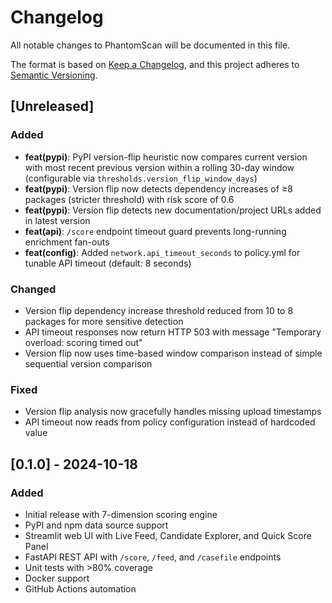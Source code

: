 # Changelog

All notable changes to PhantomScan will be documented in this file.

The format is based on [Keep a Changelog](https://keepachangelog.com/en/1.0.0/),
and this project adheres to [Semantic Versioning](https://semver.org/spec/v2.0.0.html).

## [Unreleased]

### Added
- **feat(pypi)**: PyPI version-flip heuristic now compares current version with most recent previous version within a rolling 30-day window (configurable via `thresholds.version_flip_window_days`)
- **feat(pypi)**: Version flip now detects dependency increases of ≥8 packages (stricter threshold) with risk score of 0.6
- **feat(pypi)**: Version flip detects new documentation/project URLs added in latest version
- **feat(api)**: `/score` endpoint timeout guard prevents long-running enrichment fan-outs
- **feat(config)**: Added `network.api_timeout_seconds` to policy.yml for tunable API timeout (default: 8 seconds)

### Changed
- Version flip dependency increase threshold reduced from 10 to 8 packages for more sensitive detection
- API timeout responses now return HTTP 503 with message "Temporary overload: scoring timed out"
- Version flip now uses time-based window comparison instead of simple sequential version comparison

### Fixed
- Version flip analysis now gracefully handles missing upload timestamps
- API timeout now reads from policy configuration instead of hardcoded value

## [0.1.0] - 2024-10-18

### Added
- Initial release with 7-dimension scoring engine
- PyPI and npm data source support
- Streamlit web UI with Live Feed, Candidate Explorer, and Quick Score Panel
- FastAPI REST API with `/score`, `/feed`, and `/casefile` endpoints
- Unit tests with >80% coverage
- Docker support
- GitHub Actions automation
